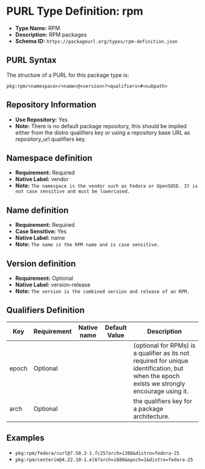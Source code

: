 <!--  NOTE: Auto-generated from the JSON PURL type definition.
Do not manually edit this file. Edit the JSON type definition instead. -->

# PURL Type Definition: rpm

- **Type Name:** RPM
- **Description:** RPM packages
- **Schema ID:** `https://packageurl.org/types/rpm-definition.json`

## PURL Syntax

The structure of a PURL for this package type is:

    pkg:rpm/<namespace>/<name>@<version>?<qualifiers>#<subpath>

## Repository Information

- **Use Repository:** Yes
- **Note:** There is no default package repository, this should be implied either from the distro qualifiers key or using a repository base URL as repository_url qualifiers key.

## Namespace definition

- **Requirement:** Required
- **Native Label:** vendor
- **Note:** `The namespace is the vendor such as Fedora or OpenSUSE. It is not case sensitive and must be lowercased.`

## Name definition

- **Requirement:** Required
- **Case Sensitive:** Yes
- **Native Label:** name
- **Note:** `The name is the RPM name and is case sensitive.`

## Version definition

- **Requirement:** Optional
- **Native Label:** version-release
- **Note:** `The version is the combined version and release of an RPM.`

## Qualifiers Definition

| Key  | Requirement | Native name | Default Value | Description |
|------|-------------|-------------|---------------|-------------|
| epoch | Optional |  |  | (optional for RPMs) is a qualifier as its not required for unique identification, but when the epoch exists we strongly encourage using it. |
| arch | Optional |  |  | the qualifiers key for a package architecture. |

## Examples

- `pkg:rpm/fedora/curl@7.50.3-1.fc25?arch=i386&distro=fedora-25`
- `pkg:rpm/centerim@4.22.10-1.el6?arch=i686&epoch=1&distro=fedora-25`

